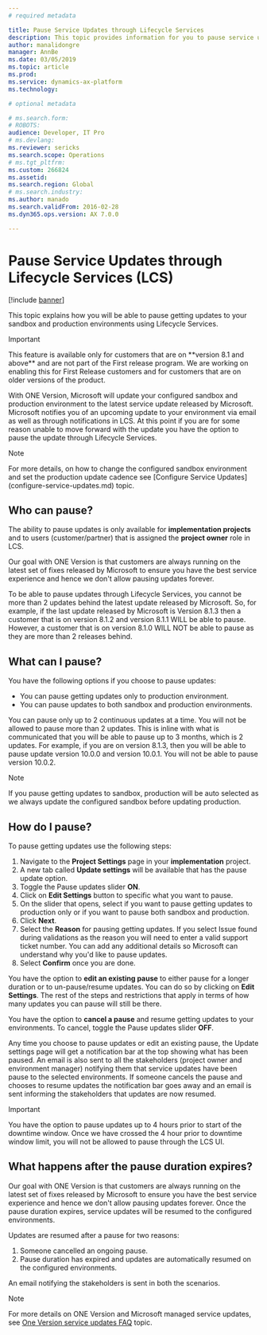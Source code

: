 ```yaml
---
# required metadata

title: Pause Service Updates through Lifecycle Services
description: This topic provides information for you to pause service updates to your environments.
author: manalidongre
manager: AnnBe
ms.date: 03/05/2019
ms.topic: article
ms.prod: 
ms.service: dynamics-ax-platform
ms.technology: 

# optional metadata

# ms.search.form: 
# ROBOTS: 
audience: Developer, IT Pro
# ms.devlang: 
ms.reviewer: sericks
ms.search.scope: Operations
# ms.tgt_pltfrm: 
ms.custom: 266824
ms.assetid: 
ms.search.region: Global
# ms.search.industry: 
ms.author: manado
ms.search.validFrom: 2016-02-28
ms.dyn365.ops.version: AX 7.0.0

---
```


# Pause Service Updates through Lifecycle Services (LCS)

[!include [banner](../includes/banner.md)]

This topic explains how you will be able to pause getting updates to your sandbox and production environments using Lifecycle Services.

>[!IMPORTANT]
>This feature is available only for customers that are on \*\*version 8.1 and above\*\* and are not part of the First release program. We are working on enabling this for First Release customers and for customers that are on older versions of the product.

With ONE Version, Microsoft will update your configured sandbox and production environment to the latest service update released by Microsoft. Microsoft notifies you of an upcoming update to your environment via email as well as through notifications in LCS. At this point if you are for some reason unable to move forward with the update you have the option to pause the update through Lifecycle Services.

>[!NOTE]
>For more details, on how to change the configured sandbox environment and set the production update cadence see [Configure Service Updates] (configure-service-updates.md) topic.

## Who can pause?

The ability to pause updates is only available for  **implementation projects**  and to users  (customer/partner) that is assigned the  **project owner**  role in LCS.

Our goal with ONE Version is that customers are always running on the latest set of fixes released by Microsoft to ensure you have the best service experience and hence we don&#39;t allow pausing updates forever.

To be able to pause updates through Lifecycle Services, you cannot be more than 2 updates behind the latest update released by Microsoft. So, for example, if the last update released by Microsoft is Version 8.1.3 then a customer that is on version 8.1.2 and version 8.1.1 WILL be able to pause. However, a customer that is on version 8.1.0 WILL NOT be able to pause as they are more than 2 releases behind.

## What can I pause?

You have the following options if you choose to pause updates:

- You can pause getting updates only to production environment.
- You can pause updates to both sandbox and production environments.

You can pause only up to 2 continuous updates at a time. You will not be allowed to pause more than 2 updates. This is inline with what is communicated that you will be able to pause up to 3 months, which is 2 updates. For example, if you are on version 8.1.3, then you will be able to pause update version 10.0.0 and version 10.0.1. You will not be able to pause version 10.0.2.

>[!NOTE]
>If you pause getting updates to sandbox, production will be auto selected as we always update the configured sandbox before updating production.

## How do I pause?

To pause getting updates use the following steps:

1. Navigate to the  **Project Settings**  page in your  **implementation**  project.
2. A new tab called  **Update settings**  will be available that has the pause update option.
3. Toggle the Pause updates slider **ON**.
4. Click on **Edit Settings** button to specific what you want to pause.
5. On the slider that opens, select if you want to pause getting updates to production only or if you want to pause both sandbox and production.
6. Click **Next**.
7. Select the **Reason** for pausing getting updates. If you select Issue found during validations as the reason you will need to enter a valid support ticket number. You can add any additional details so Microsoft can understand why you&#39;d like to pause updates.
8. Select **Confirm** once you are done.

You have the option to **edit an existing pause** to either pause for a longer duration or to un-pause/resume updates. You can do so by clicking on **Edit Settings**. The rest of the steps and restrictions that apply in terms of how many updates you can pause will still be there.

You have the option to **cancel a pause** and resume getting updates to your environments. To cancel, toggle the Pause updates slider **OFF**.

Any time you choose to pause updates or edit an existing pause, the Update settings page will get a notification bar at the top showing what has been paused.  An email is also sent to all the stakeholders (project owner and environment manager) notifying them that service updates have been pause to the selected environments. If someone cancels the pause and chooses to resume updates the notification bar goes away and an email is sent informing the stakeholders that updates are now resumed.

>[!IMPORTANT]
>You have the option to pause updates up to 4 hours prior to start of the downtime window. Once we have crossed the 4 hour prior to downtime window limit, you will not be allowed to pause through the LCS UI.

## What happens after the pause duration expires?

Our goal with ONE Version is that customers are always running on the latest set of fixes released by Microsoft to ensure you have the best service experience and hence we don&#39;t allow pausing updates forever. Once the pause duration expires, service updates will be resumed to the configured environments.

Updates are resumed after a pause for two reasons:

1. Someone cancelled an ongoing pause.
2. Pause duration has expired and updates are automatically resumed on the configured environments.

An email notifying the stakeholders is sent in both the scenarios.

> [!NOTE]
> For more details on ONE Version and Microsoft managed service updates, see [One Version service updates FAQ](../../fin-and-ops/get-started/one-version.md) topic.
